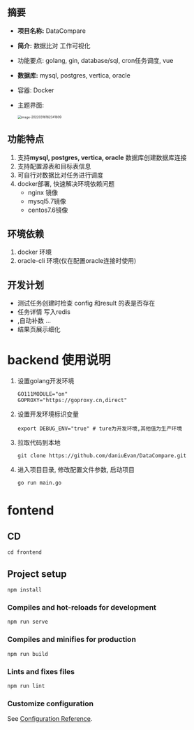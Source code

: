 ## 摘要

- **项目名称:** DataCompare

- **简介:** 数据比对 工作可视化

- 功能要点: golang, gin, database/sql, cron任务调度, vue

- **数据库:** mysql, postgres, vertica, oracle

- 容器: Docker

- 主题界面:

  <img src="https://gitee.com/big_ox/my_pictrue/raw/master/Typora/image-20220316162341809.png" alt="image-20220316162341809" style="zoom:50%;" />

## 功能特点

1. 支持**mysql, postgres, vertica, oracle** 数据库创建数据库连接
2. 支持配置源表和目标表信息
3. 可自行对数据比对任务进行调度
4. docker部署, 快速解决环境依赖问题
   - nginx 镜像
   - mysql5.7镜像
   - centos7.6镜像

## 环境依赖

1. docker 环境
2. oracle-cli 环境(仅在配置oracle连接时使用)

## 开发计划

- 测试任务创建时检查 config 和result 的表是否存在
- 任务详情 写入redis
- ,自动补数 ...
- 结果页展示细化


# backend 使用说明

1. 设置golang开发环境
    ```shell
   GO111MODULE="on"
   GOPROXY="https://goproxy.cn,direct"
    ```
2. 设置开发环境标识变量
    ```shell
    export DEBUG_ENV="true" # ture为开发环境,其他值为生产环境
    ```
3. 拉取代码到本地
   ```shell
   git clone https://github.com/daniuEvan/DataCompare.git
   ```
4. 进入项目目录, 修改配置文件参数, 启动项目
   ```shell
   go run main.go
   ```

# fontend

## CD

```
cd frontend

```

## Project setup

```
npm install
```

### Compiles and hot-reloads for development

```
npm run serve
```

### Compiles and minifies for production

```
npm run build
```

### Lints and fixes files

```
npm run lint
```

### Customize configuration

See [Configuration Reference](https://cli.vuejs.org/config/).
